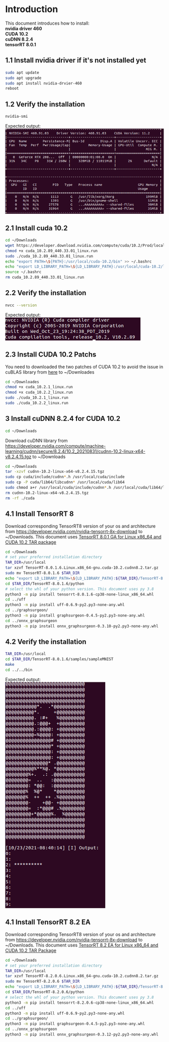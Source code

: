 # Introduction

This document introduces how to install:   
**nvidia driver 460  
CUDA 10.2  
cuDNN 8.2.4  
tensorRT 8.0.1**

## 1.1 Install nvidia driver if it's not installed yet
```bash
sudo apt update
sudo apt upgrade
sudo apt install nvidia-drvier-460
reboot
```

## 1.2 Verify the installation
```bash
nvidia-smi
```
Expected output:  
![Image](./images/nvidia-smi-output.png)

## 2.1 Install cuda 10.2
```bash
cd ~/Downloads
wget https://developer.download.nvidia.com/compute/cuda/10.2/Prod/local_installers/cuda_10.2.89_440.33.01_linux.run
chmod +x cuda_10.2.89_440.33.01_linux.run
sudo ./cuda_10.2.89_440.33.01_linux.run
echo "export PATH=\${PATH}:/usr/local/cuda-10.2/bin" >> ~/.bashrc
echo "export LD_LIBRARY_PATH=\${LD_LIBRARY_PATH}:/usr/local/cuda-10.2/lib64" >> ~/.bashrc
source ~/.bashrc
rm cuda_10.2.89_440.33.01_linux.run
```
## 2.2 Verify the installation
```bash
nvcc --version
```
Expected output:  
![Image](./images/nvcc-output.png)

## 2.3 Install CUDA 10.2 Patchs
You need to downloaded the two patches of CUDA 10.2 to avoid the issue in cuBLAS library from [here](https://developer.nvidia.com/cuda-10.2-download-archive?target_os=Linux&target_arch=x86_64&target_distro=Ubuntu&target_version=1804&target_type=runfilelocal) to ~/Downloades
```bash
cd ~/Downloades
chmod +x cuda_10.2.1_linux.run
chmod +x cuda_10.2.2_linux.run
sudo ./cuda_10.2.1_linux.run
sudo ./cuda_10.2.2_linux.run

```

## 3 Install cuDNN 8.2.4 for CUDA 10.2
```bash
cd ~/Downloads
```
Download cuDNN library from https://developer.nvidia.com/compute/machine-learning/cudnn/secure/8.2.4/10.2_20210831/cudnn-10.2-linux-x64-v8.2.4.15.tgz  to ~/Downloads
```bash
cd ~/Downloads
tar -xzvf cudnn-10.2-linux-x64-v8.2.4.15.tgz
sudo cp cuda/include/cudnn*.h /usr/local/cuda/include 
sudo cp -P cuda/lib64/libcudnn* /usr/local/cuda/lib64 
sudo chmod a+r /usr/local/cuda/include/cudnn*.h /usr/local/cuda/lib64/libcudnn*
rm cudnn-10.2-linux-x64-v8.2.4.15.tgz
rm -rf ./cuda
```

## 4.1 Install TensorRT 8
Download corresponding TensorRT8 version of your os and architecture from https://developer.nvidia.com/nvidia-tensorrt-8x-download to ~/Downloads. This document uses [TensorRT 8.0.1 GA for Linux x86_64 and CUDA 10.2 TAR package](https://developer.nvidia.com/compute/machine-learning/tensorrt/secure/8.0.1/tars/tensorrt-8.0.1.6.linux.x86_64-gnu.cuda-10.2.cudnn8.2.tar.gz)
```bash
cd ~/Downloads
# set your preferred installation directory
TAR_DIR=/usr/local
tar xzvf TensorRT-8.0.1.6.Linux.x86_64-gnu.cuda-10.2.cudnn8.2.tar.gz
sudo mv TensorRT-8.0.1.6 $TAR_DIR
echo "export LD_LIBRARY_PATH=\${LD_LIBRARY_PATH}:${TAR_DIR}/TensorRT-8.0.1.6/lib" >> ~/.bashrc
cd $TAR_DIR/TensorRT-8.0.1.6/python
# select the whl of your python version. This document uses py 3.8
python3 -m pip install tensorrt-8.0.1.6-cp38-none-linux_x86_64.whl
cd ../uff
python3 -m pip install uff-0.6.9-py2.py3-none-any.whl
cd ../graphsurgeon/
python3 -m pip install graphsurgeon-0.4.5-py2.py3-none-any.whl
cd ../onnx_graphsurgeon
python3 -m pip install onnx_graphsurgeon-0.3.10-py2.py3-none-any.whl
```
## 4.2 Verify the installation
```bash
TAR_DIR=/usr/local
cd $TAR_DIR/TensorRT-8.0.1.6/samples/sampleMNIST
make
cd ../../bin
```
Expected output:  
![Image](./images/tensorRT-output.png)

## 4.1 Install TensorRT 8.2 EA
Download corresponding TensorRT8 version of your os and architecture from https://developer.nvidia.com/nvidia-tensorrt-8x-download to ~/Downloads. This document uses [TensorRT 8.2 EA for Linux x86_64 and CUDA 10.2 TAR Package](https://developer.nvidia.com/compute/machine-learning/tensorrt/secure/8.2.0/tars/tensorrt-8.2.0.6.linux.x86_64-gnu.cuda-10.2.cudnn8.2.tar.gz)
```bash
cd ~/Downloads
# set your preferred installation directory
TAR_DIR=/usr/local
tar xzvf TensorRT-8.2.0.6.Linux.x86_64-gnu.cuda-10.2.cudnn8.2.tar.gz
sudo mv TensorRT-8.2.0.6 $TAR_DIR
echo "export LD_LIBRARY_PATH=\${LD_LIBRARY_PATH}:${TAR_DIR}/TensorRT-8.2.0.6/lib" >> ~/.bashrc
cd $TAR_DIR/TensorRT-8.2.0.6/python
# select the whl of your python version. This document uses py 3.8
python3 -m pip install tensorrt-8.2.0.6-cp38-none-linux_x86_64.whl
cd ../uff
python3 -m pip install uff-0.6.9-py2.py3-none-any.whl
cd ../graphsurgeon/
python3 -m pip install graphsurgeon-0.4.5-py2.py3-none-any.whl
cd ../onnx_graphsurgeon
python3 -m pip install onnx_graphsurgeon-0.3.12-py2.py3-none-any.whl
```